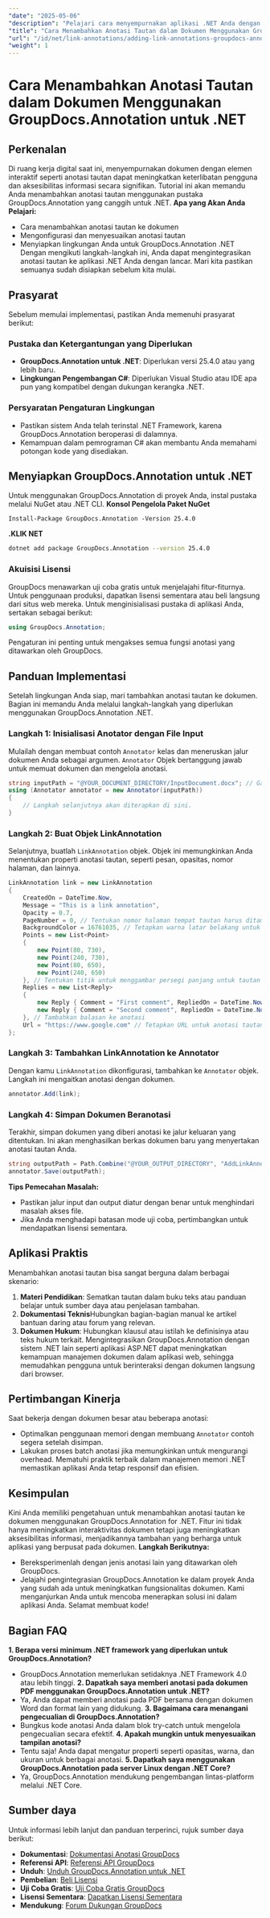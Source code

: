 ```yaml
---
"date": "2025-05-06"
"description": "Pelajari cara menyempurnakan aplikasi .NET Anda dengan menambahkan anotasi tautan interaktif menggunakan pustaka GroupDocs.Annotation yang canggih. Ikuti panduan langkah demi langkah kami dan tingkatkan interaktivitas dokumen hari ini."
"title": "Cara Menambahkan Anotasi Tautan dalam Dokumen Menggunakan GroupDocs.Annotation untuk .NET | Panduan Pengembang"
"url": "/id/net/link-annotations/adding-link-annotations-groupdocs-annotation-dotnet/"
"weight": 1
---
```


# Cara Menambahkan Anotasi Tautan dalam Dokumen Menggunakan GroupDocs.Annotation untuk .NET
## Perkenalan
Di ruang kerja digital saat ini, menyempurnakan dokumen dengan elemen interaktif seperti anotasi tautan dapat meningkatkan keterlibatan pengguna dan aksesibilitas informasi secara signifikan. Tutorial ini akan memandu Anda menambahkan anotasi tautan menggunakan pustaka GroupDocs.Annotation yang canggih untuk .NET.
**Apa yang Akan Anda Pelajari:**
- Cara menambahkan anotasi tautan ke dokumen
- Mengonfigurasi dan menyesuaikan anotasi tautan
- Menyiapkan lingkungan Anda untuk GroupDocs.Annotation .NET
Dengan mengikuti langkah-langkah ini, Anda dapat mengintegrasikan anotasi tautan ke aplikasi .NET Anda dengan lancar. Mari kita pastikan semuanya sudah disiapkan sebelum kita mulai.
## Prasyarat
Sebelum memulai implementasi, pastikan Anda memenuhi prasyarat berikut:
### Pustaka dan Ketergantungan yang Diperlukan
- **GroupDocs.Annotation untuk .NET**: Diperlukan versi 25.4.0 atau yang lebih baru.
- **Lingkungan Pengembangan C#**: Diperlukan Visual Studio atau IDE apa pun yang kompatibel dengan dukungan kerangka .NET.
### Persyaratan Pengaturan Lingkungan
- Pastikan sistem Anda telah terinstal .NET Framework, karena GroupDocs.Annotation beroperasi di dalamnya.
- Kemampuan dalam pemrograman C# akan membantu Anda memahami potongan kode yang disediakan.
## Menyiapkan GroupDocs.Annotation untuk .NET
Untuk menggunakan GroupDocs.Annotation di proyek Anda, instal pustaka melalui NuGet atau .NET CLI.
**Konsol Pengelola Paket NuGet**
```shell
Install-Package GroupDocs.Annotation -Version 25.4.0
```
**.KLIK NET**
```bash
dotnet add package GroupDocs.Annotation --version 25.4.0
```
### Akuisisi Lisensi
GroupDocs menawarkan uji coba gratis untuk menjelajahi fitur-fiturnya. Untuk penggunaan produksi, dapatkan lisensi sementara atau beli langsung dari situs web mereka.
Untuk menginisialisasi pustaka di aplikasi Anda, sertakan sebagai berikut:
```csharp
using GroupDocs.Annotation;
```
Pengaturan ini penting untuk mengakses semua fungsi anotasi yang ditawarkan oleh GroupDocs.
## Panduan Implementasi
Setelah lingkungan Anda siap, mari tambahkan anotasi tautan ke dokumen. Bagian ini memandu Anda melalui langkah-langkah yang diperlukan menggunakan GroupDocs.Annotation .NET.
### Langkah 1: Inisialisasi Anotator dengan File Input
Mulailah dengan membuat contoh `Annotator` kelas dan meneruskan jalur dokumen Anda sebagai argumen. `Annotator` Objek bertanggung jawab untuk memuat dokumen dan mengelola anotasi.
```csharp
string inputPath = "@YOUR_DOCUMENT_DIRECTORY/InputDocument.docx"; // Ganti dengan jalur dokumen Anda
using (Annotator annotator = new Annotator(inputPath))
{
    // Langkah selanjutnya akan diterapkan di sini.
}
```
### Langkah 2: Buat Objek LinkAnnotation
Selanjutnya, buatlah `LinkAnnotation` objek. Objek ini memungkinkan Anda menentukan properti anotasi tautan, seperti pesan, opasitas, nomor halaman, dan lainnya.
```csharp
LinkAnnotation link = new LinkAnnotation
{
    CreatedOn = DateTime.Now,
    Message = "This is a link annotation",
    Opacity = 0.7,
    PageNumber = 0, // Tentukan nomor halaman tempat tautan harus ditambahkan
    BackgroundColor = 16761035, // Tetapkan warna latar belakang untuk anotasi
    Points = new List<Point>
    {
        new Point(80, 730),
        new Point(240, 730),
        new Point(80, 650),
        new Point(240, 650)
    }, // Tentukan titik untuk menggambar persegi panjang untuk tautan
    Replies = new List<Reply>
    {
        new Reply { Comment = "First comment", RepliedOn = DateTime.Now },
        new Reply { Comment = "Second comment", RepliedOn = DateTime.Now }
    }, // Tambahkan balasan ke anotasi
    Url = "https://www.google.com" // Tetapkan URL untuk anotasi tautan
};
```
### Langkah 3: Tambahkan LinkAnnotation ke Annotator
Dengan kamu `LinkAnnotation` dikonfigurasi, tambahkan ke `Annotator` objek. Langkah ini mengaitkan anotasi dengan dokumen.
```csharp
annotator.Add(link);
```
### Langkah 4: Simpan Dokumen Beranotasi
Terakhir, simpan dokumen yang diberi anotasi ke jalur keluaran yang ditentukan. Ini akan menghasilkan berkas dokumen baru yang menyertakan anotasi tautan Anda.
```csharp
string outputPath = Path.Combine("@YOUR_OUTPUT_DIRECTORY", "AddLinkAnnotation-output.docx");
annotator.Save(outputPath);
```
**Tips Pemecahan Masalah:**
- Pastikan jalur input dan output diatur dengan benar untuk menghindari masalah akses file.
- Jika Anda menghadapi batasan mode uji coba, pertimbangkan untuk mendapatkan lisensi sementara.
## Aplikasi Praktis
Menambahkan anotasi tautan bisa sangat berguna dalam berbagai skenario:
1. **Materi Pendidikan**: Sematkan tautan dalam buku teks atau panduan belajar untuk sumber daya atau penjelasan tambahan.
2. **Dokumentasi Teknis**Hubungkan bagian-bagian manual ke artikel bantuan daring atau forum yang relevan.
3. **Dokumen Hukum**: Hubungkan klausul atau istilah ke definisinya atau teks hukum terkait.
Mengintegrasikan GroupDocs.Annotation dengan sistem .NET lain seperti aplikasi ASP.NET dapat meningkatkan kemampuan manajemen dokumen dalam aplikasi web, sehingga memudahkan pengguna untuk berinteraksi dengan dokumen langsung dari browser.
## Pertimbangan Kinerja
Saat bekerja dengan dokumen besar atau beberapa anotasi:
- Optimalkan penggunaan memori dengan membuang `Annotator` contoh segera setelah disimpan.
- Lakukan proses batch anotasi jika memungkinkan untuk mengurangi overhead.
Mematuhi praktik terbaik dalam manajemen memori .NET memastikan aplikasi Anda tetap responsif dan efisien.
## Kesimpulan
Kini Anda memiliki pengetahuan untuk menambahkan anotasi tautan ke dokumen menggunakan GroupDocs.Annotation for .NET. Fitur ini tidak hanya meningkatkan interaktivitas dokumen tetapi juga meningkatkan aksesibilitas informasi, menjadikannya tambahan yang berharga untuk aplikasi yang berpusat pada dokumen.
**Langkah Berikutnya:**
- Bereksperimenlah dengan jenis anotasi lain yang ditawarkan oleh GroupDocs.
- Jelajahi pengintegrasian GroupDocs.Annotation ke dalam proyek Anda yang sudah ada untuk meningkatkan fungsionalitas dokumen.
Kami menganjurkan Anda untuk mencoba menerapkan solusi ini dalam aplikasi Anda. Selamat membuat kode!
## Bagian FAQ
**1. Berapa versi minimum .NET framework yang diperlukan untuk GroupDocs.Annotation?**
   - GroupDocs.Annotation memerlukan setidaknya .NET Framework 4.0 atau lebih tinggi.
**2. Dapatkah saya memberi anotasi pada dokumen PDF menggunakan GroupDocs.Annotation untuk .NET?**
   - Ya, Anda dapat memberi anotasi pada PDF bersama dengan dokumen Word dan format lain yang didukung.
**3. Bagaimana cara menangani pengecualian di GroupDocs.Annotation?**
   - Bungkus kode anotasi Anda dalam blok try-catch untuk mengelola pengecualian secara efektif.
**4. Apakah mungkin untuk menyesuaikan tampilan anotasi?**
   - Tentu saja! Anda dapat mengatur properti seperti opasitas, warna, dan ukuran untuk berbagai anotasi.
**5. Dapatkah saya menggunakan GroupDocs.Annotation pada server Linux dengan .NET Core?**
   - Ya, GroupDocs.Annotation mendukung pengembangan lintas-platform melalui .NET Core.
## Sumber daya
Untuk informasi lebih lanjut dan panduan terperinci, rujuk sumber daya berikut:
- **Dokumentasi**: [Dokumentasi Anotasi GroupDocs](https://docs.groupdocs.com/annotation/net/)
- **Referensi API**: [Referensi API GroupDocs](https://reference.groupdocs.com/annotation/net/)
- **Unduh**: [Unduh GroupDocs.Annotation untuk .NET](https://releases.groupdocs.com/annotation/net/)
- **Pembelian**: [Beli Lisensi](https://purchase.groupdocs.com/buy)
- **Uji Coba Gratis**: [Uji Coba Gratis GroupDocs](https://releases.groupdocs.com/annotation/net/)
- **Lisensi Sementara**: [Dapatkan Lisensi Sementara](https://purchase.groupdocs.com/temporary-license/)
- **Mendukung**: [Forum Dukungan GroupDocs](https://forum.groupdocs.com/c/annotation/)
